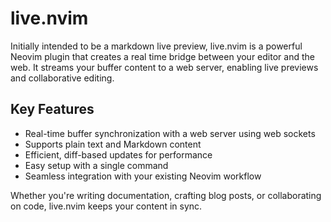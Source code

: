 # live.nvim

Initially intended to be a markdown live preview, live.nvim is a powerful Neovim plugin that creates a real
time bridge between your editor and the web. It streams your buffer content to a web server, enabling live
previews and collaborative editing.

## Key Features

- Real-time buffer synchronization with a web server using web sockets
- Supports plain text and Markdown content
- Efficient, diff-based updates for performance
- Easy setup with a single command
- Seamless integration with your existing Neovim workflow

Whether you're writing documentation, crafting blog posts, or collaborating on code, live.nvim keeps your
content in sync.
